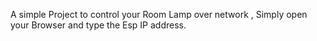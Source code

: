 A simple Project to control your Room Lamp over network , Simply open your Browser and type the Esp IP address.
